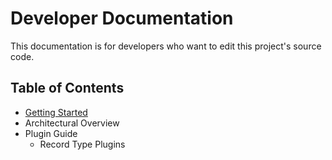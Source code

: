 # Developer Documentation

This documentation is for developers who want to edit this project's source code.

## Table of Contents

- [Getting Started](GettingStarted.md)
- Architectural Overview
- Plugin Guide
  - Record Type Plugins
